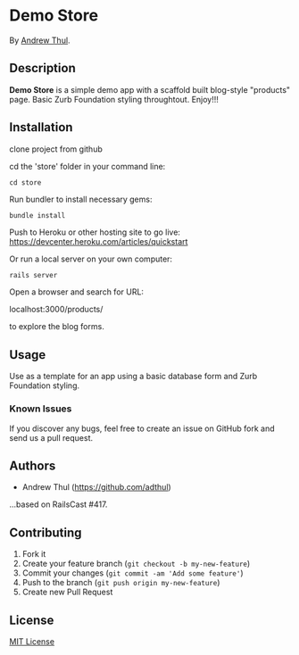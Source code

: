 # Demo Store

By [Andrew Thul](https://github.com/adthul).

## Description
**Demo Store** is a simple demo app with a scaffold built blog-style "products" page. Basic
Zurb Foundation styling throughtout. Enjoy!!!

## Installation

clone project from github

cd the 'store' folder in your command line:

```ruby
cd store
```

Run bundler to install necessary gems:

```console
bundle install
```

Push to Heroku or other hosting site to go live:
https://devcenter.heroku.com/articles/quickstart

Or run a local server on your own computer:

```console
rails server
```

Open a browser and search for URL:

localhost:3000/products/

to explore the blog forms.


## Usage

Use as a template for an app using a basic database form and Zurb Foundation styling.


### Known Issues

If you discover any bugs, feel free to create an issue on GitHub fork and
send us a pull request.


## Authors

* Andrew Thul (https://github.com/adthul)

...based on RailsCast #417.


## Contributing

1. Fork it
2. Create your feature branch (`git checkout -b my-new-feature`)
3. Commit your changes (`git commit -am 'Add some feature'`)
4. Push to the branch (`git push origin my-new-feature`)
5. Create new Pull Request

## License

[MIT License](http://adthul.mit-license.org)
